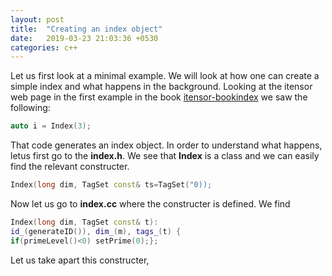 ```yaml
---
layout: post
title:  "Creating an index object"
date:   2019-03-23 21:03:36 +0530
categories: c++
---
```

Let us first look at a minimal example. We will look at how one can create a simple index and what happens
in the background. Looking at the itensor web page in the first example in the book [itensor-bookindex][itensor-bookindex]
we saw the following:
```cpp
auto i = Index(3);
```
That code generates an index object. In order to understand what happens, letus first go to the **index.h**. We see that **Index** is a class and we can easily find the relevant constructer.
```cpp
Index(long dim, TagSet const& ts=TagSet("0));
```
[itensor-bookindex]: https://www.itensor.org/docs.cgi?vers=cppv3&page=book/index

Now let us go to **index.cc** where the constructer is defined.  We find
```cpp
Index(long dim, TagSet const& t):
id_(generateID()), dim_(m), tags_(t) {
if(primeLevel()<0) setPrime(0);};
```
Let us take apart this constructer,

